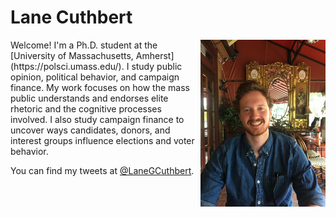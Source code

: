 # Lane Cuthbert
<img align="right" width="200" src="profile_pic.JPG">
Welcome! I'm a Ph.D. student at the [University of Massachusetts, Amherst](https://polsci.umass.edu/). I study public opinion, political behavior, and campaign finance. My work focuses on how the mass public understands and endorses elite rhetoric and the cognitive processes involved. I also study campaign finance to uncover ways candidates, donors, and interest groups influence elections and voter behavior.

You can find my tweets at [@LaneGCuthbert](https://twitter.com/LaneGCuthbert).

